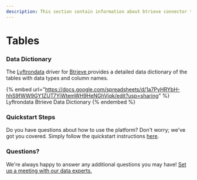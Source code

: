 ```yaml
---
description: This section contain information about btrieve connector tables information
---
```


# Tables

### Data Dictionary

The [Lyftrondata](https://www.lyftrondata.com/) driver for [Btrieve](https://www.lyftrondata.com/integration/btrieve/)[ ](https://www.lyftrondata.com/integration/btrieve/)provides a detailed data dictionary of the tables with data types and column names.

{% embed url="https://docs.google.com/spreadsheets/d/1a7PyHRYbH-hhS9fWW9GY1ZUT7YiWtemWH9HeNGhVjqk/edit?usp=sharing" %}
Lyftrondata Btrieve Data Dictionary
{% endembed %}

### Quickstart Steps

Do you have questions about how to use the platform? Don't worry; we've got you covered. Simply follow the quickstart instructions [here](../../../../quickstart-steps.md).

### Questions? <a href="#questions" id="questions"></a>

We're always happy to answer any additional questions you may have! [Set up a meeting with our data experts.](https://www.lyftrondata.com/book-a-meeting/)

